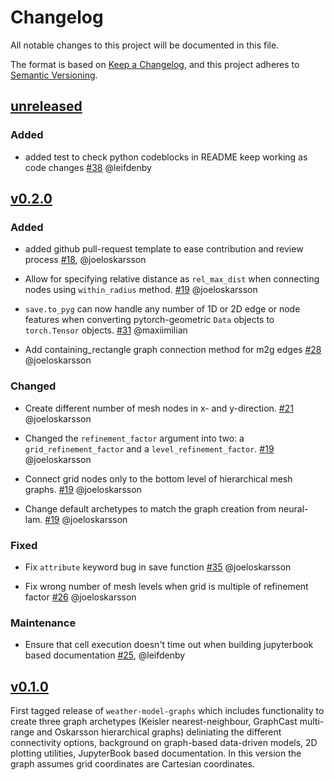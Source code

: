 # Changelog

All notable changes to this project will be documented in this file.

The format is based on [Keep a Changelog](https://keepachangelog.com/en/1.1.0/),
and this project adheres to [Semantic Versioning](https://semver.org/spec/v2.0.0.html).

## [unreleased](https://github.com/mllam/weather-model-graphs/compare/v0.2.0...HEAD)

### Added

- added test to check python codeblocks in README keep working as code changes
  [\#38](https://github.com/mllam/weather-model-graphs/pull/38) @leifdenby


## [v0.2.0](https://github.com/mllam/weather-model-graphs/releases/tag/v0.2.0)

### Added

- added github pull-request template to ease contribution and review process
  [\#18](https://github.com/mllam/weather-model-graphs/pull/18), @joeloskarsson

- Allow for specifying relative distance as `rel_max_dist` when connecting nodes using `within_radius` method.
  [\#19](https://github.com/mllam/weather-model-graphs/pull/19)
  @joeloskarsson

- `save.to_pyg` can now handle any number of 1D or 2D edge or node features when
  converting pytorch-geometric `Data` objects to `torch.Tensor` objects.
  [\#31](https://github.com/mllam/weather-model-graphs/pull/31)
  @maxiimilian

- Add containing_rectangle graph connection method for m2g edges
  [\#28](https://github.com/mllam/weather-model-graphs/pull/28)
  @joeloskarsson

### Changed

- Create different number of mesh nodes in x- and y-direction.
  [\#21](https://github.com/mllam/weather-model-graphs/pull/21)
  @joeloskarsson

- Changed the `refinement_factor` argument into two: a `grid_refinement_factor` and a `level_refinement_factor`.
  [\#19](https://github.com/mllam/weather-model-graphs/pull/19)
  @joeloskarsson

- Connect grid nodes only to the bottom level of hierarchical mesh graphs.
  [\#19](https://github.com/mllam/weather-model-graphs/pull/19)
  @joeloskarsson

- Change default archetypes to match the graph creation from neural-lam.
  [\#19](https://github.com/mllam/weather-model-graphs/pull/19)
  @joeloskarsson

### Fixed

- Fix `attribute` keyword bug in save function
  [\#35](https://github.com/mllam/weather-model-graphs/pull/35)
  @joeloskarsson

- Fix wrong number of mesh levels when grid is multiple of refinement factor
  [\#26](https://github.com/mllam/weather-model-graphs/pull/26)
  @joeloskarsson

### Maintenance

- Ensure that cell execution doesn't time out when building jupyterbook based
  documentation [\#25](https://github.com/mllam/weather-model-graphs/pull/25),
  @leifdenby

## [v0.1.0](https://github.com/mllam/weather-model-graphs/releases/tag/v0.1.0)

First tagged release of `weather-model-graphs` which includes functionality to
create three graph archetypes (Keisler nearest-neighbour, GraphCast multi-range
and Oskarsson hierarchical graphs) deliniating the different connectivity
options, background on graph-based data-driven models, 2D plotting utilities,
JupyterBook based documentation. In this version the graph assumes grid
coordinates are Cartesian coordinates.
